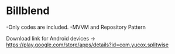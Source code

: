 # Billblend
-Only codes are included.
-MVVM and Repository Pattern

Download link for Android devices -> https://play.google.com/store/apps/details?id=com.yucox.splitwise
